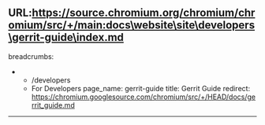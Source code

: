 URL:https://source.chromium.org/chromium/chromium/src/+/main:docs\website\site\developers\gerrit-guide\index.md
---
breadcrumbs:
- - /developers
  - For Developers
page_name: gerrit-guide
title: Gerrit Guide
redirect: https://chromium.googlesource.com/chromium/src/+/HEAD/docs/gerrit_guide.md
---
